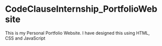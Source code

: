# CodeClauseInternship_PortfolioWebsite
This is my Personal Portfolio Website. I have designed this using HTML, CSS and JavaScript
